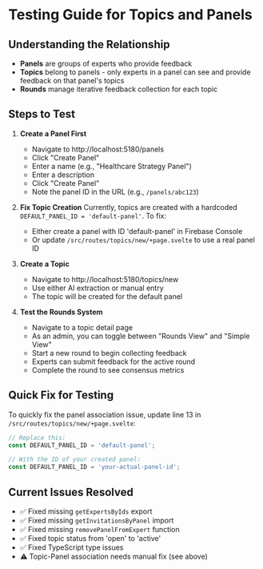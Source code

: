 # Testing Guide for Topics and Panels

## Understanding the Relationship
- **Panels** are groups of experts who provide feedback
- **Topics** belong to panels - only experts in a panel can see and provide feedback on that panel's topics
- **Rounds** manage iterative feedback collection for each topic

## Steps to Test

1. **Create a Panel First**
   - Navigate to http://localhost:5180/panels
   - Click "Create Panel"
   - Enter a name (e.g., "Healthcare Strategy Panel")
   - Enter a description
   - Click "Create Panel"
   - Note the panel ID in the URL (e.g., `/panels/abc123`)

2. **Fix Topic Creation** 
   Currently, topics are created with a hardcoded `DEFAULT_PANEL_ID = 'default-panel'`. To fix:
   - Either create a panel with ID 'default-panel' in Firebase Console
   - Or update `/src/routes/topics/new/+page.svelte` to use a real panel ID

3. **Create a Topic**
   - Navigate to http://localhost:5180/topics/new
   - Use either AI extraction or manual entry
   - The topic will be created for the default panel

4. **Test the Rounds System**
   - Navigate to a topic detail page
   - As an admin, you can toggle between "Rounds View" and "Simple View"
   - Start a new round to begin collecting feedback
   - Experts can submit feedback for the active round
   - Complete the round to see consensus metrics

## Quick Fix for Testing
To quickly fix the panel association issue, update line 13 in `/src/routes/topics/new/+page.svelte`:
```javascript
// Replace this:
const DEFAULT_PANEL_ID = 'default-panel';

// With the ID of your created panel:
const DEFAULT_PANEL_ID = 'your-actual-panel-id';
```

## Current Issues Resolved
- ✅ Fixed missing `getExpertsByIds` export
- ✅ Fixed missing `getInvitationsByPanel` import
- ✅ Fixed missing `removePanelFromExpert` function
- ✅ Fixed topic status from 'open' to 'active'
- ✅ Fixed TypeScript type issues
- ⚠️ Topic-Panel association needs manual fix (see above)